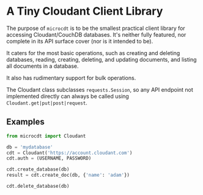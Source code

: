 # A Tiny Cloudant Client Library

The purpose of `microcdt` is to be the smallest practical client library
for accessing Cloudant/CouchDB databases. It's neither fully featured, nor
complete in its API surface cover (nor is it intended to be).

It caters for the most basic operations, such as creating and deleting databases,
reading, creating, deleting, and updating documents, and listing all documents
in a database.

It also has rudimentary support for bulk operations.

The Cloudant class subclasses `requests.Session`, so any API endpoint not
implemented directly can always be called using `Cloudant.get|put|post|request`.

## Examples

```python
from microcdt import Cloudant

db = 'mydatabase'
cdt = Cloudant('https://account.cloudant.com')
cdt.auth = (USERNAME, PASSWORD)

cdt.create_database(db)
result = cdt.create_doc(db, {'name': 'adam'})

cdt.delete_database(db)
```
